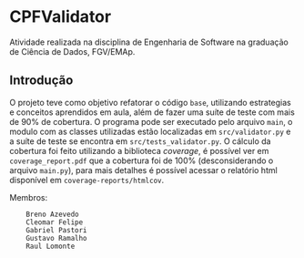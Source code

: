 # CPFValidator
Atividade realizada na disciplina de Engenharia de Software na graduação de Ciência de Dados, FGV/EMAp.

## Introdução
O projeto teve como objetivo refatorar o código `base`, utilizando estrategias e conceitos aprendidos em aula, além de fazer uma suíte de teste com mais de 90% de cobertura. O programa pode ser executado pelo arquivo `main`, o modulo com as classes utilizadas estão localizadas em `src/validator.py` e a suíte de teste se encontra em `src/tests_validator.py`. O cálculo da cobertura foi feito utilizando a biblioteca _coverage_, é possível ver em `coverage_report.pdf` que a cobertura foi de 100% (desconsiderando o arquivo `main.py`), para mais detalhes é possível acessar o relatório html disponível em `coverage-reports/htmlcov`.

Membros:
```
    Breno Azevedo
    Cleomar Felipe    
    Gabriel Pastori
    Gustavo Ramalho
    Raul Lomonte
```
